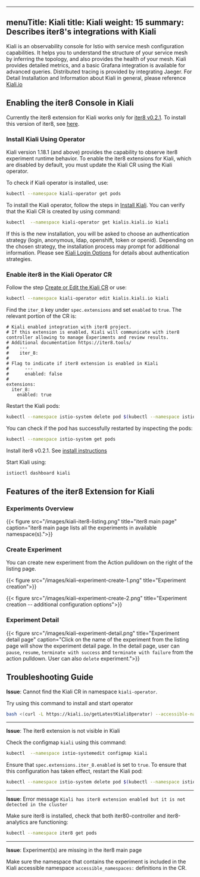 
---
menuTitle: Kiali
title: Kiali
weight: 15
summary: Describes iter8's integrations with Kiali
---

Kiali is an observability console for Istio with service mesh configuration capabilities. It helps you to understand the structure of your service mesh by inferring the topology, and also provides the health of your mesh. Kiali provides detailed metrics, and a basic Grafana integration is available for advanced queries. Distributed tracing is provided by integrating Jaeger. For Detail Installation and Information about Kiali in general, please reference [Kiali.io](https://kiali.io)

## Enabling the iter8 Console in Kiali

Currently the iter8 extension for Kiali works only for [iter8 v0.2.1](https://v0-2-1.iter8.tools). To install this version of iter8, see [here](https://v0-2-1.iter8.tools/installation/kubernetes/).

### Install Kiali Using Operator

Kiali version 1.18.1 (and above) provides the capability to observe iter8 experiment runtime behavior. To enable the iter8 extensions for Kiali, which are disabled by default, you must update the Kiali CR using the Kiali operator.

To check if Kiali operator is installed, use:

```bash
kubectl --namespace kiali-operator get pods
```

To install the Kiali operator, follow the steps in [Install Kiali]( https://kiali.io/documentation/latest/installation-guide/#_install_kiali_latest). You can verify that the Kiali CR is created by using command:

```bash
kubectl  --namespace kiali-operator get kialis.kiali.io kiali
```

If this is the new installation, you will be asked to choose an authentication strategy (login, anonymous, ldap, openshift, token or openid). Depending on the chosen strategy, the installation process may prompt for additional information. Please see [Kiali Login Options](https://kiali.io/documentation/latest/installation-guide/#_login_options) for details about authentication strategies.

### Enable iter8 in the Kiali Operator CR

Follow the step [Create or Edit the Kiali CR](https://kiali.io/documentation/latest/installation-guide/#_create_or_edit_the_kiali_cr) or use:

```bash
kubectl --namespace kiali-operator edit kialis.kiali.io kiali
```

Find the `iter_8` key under `spec.extensions` and set `enabled` to `true`. The relevant portion of the CR is:

```
# Kiali enabled integration with iter8 project.
# If this extension is enabled, Kiali will communicate with iter8 controller allowing to manage Experiments and review results.
# Additional documentation https://iter8.tools/
#    ---
#    iter_8:
#
# Flag to indicate if iter8 extension is enabled in Kiali
#      ---
#      enabled: false
#
extensions:
  iter_8:
    enabled: true
```

Restart the Kiali pods:

```bash
kubectl --namespace istio-system delete pod $(kubectl --namespace istio-system get pod --selector='app=kiali' -o jsonpath='{.items[0].metadata.name}')
```

You can check if the pod has successfully restarted by inspecting the pods:

```bash
kubectl --namespace istio-system get pods
```

Install iter8 v0.2.1. See [install instructions](https://github.com/iter8-tools/docs/blob/v0.2.1/doc_files/iter8_install.md)

Start Kiali using:

```bash
istioctl dashboard kiali
```

## Features of the iter8 Extension for Kiali

### Experiments Overview

{{< figure src="/images/kiali-iter8-listing.png" title="iter8 main page" caption="iter8 main page lists all the experiments in available namespace(s).">}}

### Create Experiment

You can create new experiment from the Action pulldown on the right of the listing page.

{{< figure src="/images/kiali-experiment-create-1.png" title="Experiment creation">}}

{{< figure src="/images/kiali-experiment-create-2.png" title="Experiment creation -- additional configuration options">}}

### Experiment Detail

{{< figure src="/images/kiali-experiment-detail.png" title="Experiment detail page" caption="Click on the name of the experiment from the listing page will show the experiment detail page. In the detail page, user can `pause`, `resume`, `terminate with success` and `terminate with failure` from the action pulldown. User can also `delete` experiment.">}}

## Troubleshooting Guide

**Issue**: Cannot find the Kiali CR in namespace `kiali-operator`.

Try using this command to install and start operator

```bash
bash <(curl -L https://kiali.io/getLatestKialiOperator) --accessible-namespaces '**' -oiv latest -kiv latest --operator-install-kiali true
```

---

**Issue**: The iter8 extension is not visible in Kiali

Check the configmap `kiali` using this command:

 ```bash
 kubectl  --namespace istio-systemedit configmap kiali
 ```

Ensure that `spec.extensions.iter_8.enabled` is set to `true`. To ensure that this configuration has taken effect, restart the Kiali pod:

```bash
kubectl --namespace istio-system delete pod $(kubectl --namespace istio-system get pod --selector='app=kiali' -o jsonpath='{.items[0].metadata.name}')
```

---

**Issue**: Error message `Kiali has iter8 extension enabled but it is not detected in the cluster`

Make sure iter8 is installed, check that both iter80-controller and iter8-analytics are functioning:

```bash
kubectl --namespace iter8 get pods
```

---

**Issue**: Experiment(s) are missing in the iter8 main page

Make sure the namespace that contains the experiment is included in the Kiali accessible  namespace `accessible_namespaces:` definitions in the CR.
